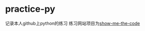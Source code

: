 # practice-py
记录本人github上python的练习
练习网站项目为[show-me-the-code](https://github.com/Yixiaohan/show-me-the-code)
